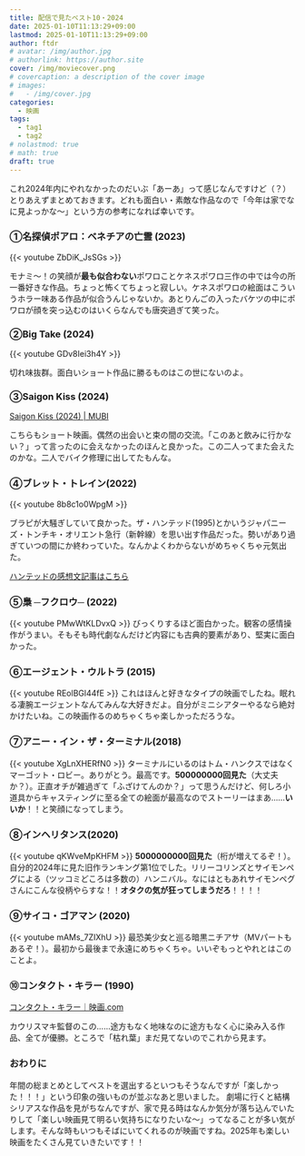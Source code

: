 ```yaml
---
title: 配信で見たベスト10・2024
date: 2025-01-10T11:13:29+09:00
lastmod: 2025-01-10T11:13:29+09:00
author: ftdr
# avatar: /img/author.jpg
# authorlink: https://author.site
cover: /img/moviecover.png
# covercaption: a description of the cover image
# images:
#   - /img/cover.jpg
categories:
  - 映画
tags:
  - tag1
  - tag2
# nolastmod: true
# math: true
draft: true
---
```


これ2024年内にやれなかったのだいぶ「あーあ」って感じなんですけど（？）とりあえずまとめておきます。どれも面白い・素敵な作品なので「今年は家でなに見よっかな〜」という方の参考になれば幸いです。


<!--more-->

### ①名探偵ポアロ：ベネチアの亡霊 (2023)

{{< youtube ZbDiK_JsSGs >}}


モナミ〜！の笑顔が**最も似合わない**ポワロことケネスポワロ三作の中では今の所一番好きな作品。ちょっと怖くてちょっと寂しい。ケネスポワロの絵面はこういうホラー味ある作品が似合うんじゃないか。あとりんごの入ったバケツの中にポワロが顔を突っ込むのはいくらなんでも唐突過ぎて笑った。

### ②Big Take (2024)

{{< youtube GDv8Iei3h4Y >}}

切れ味抜群。面白いショート作品に勝るものはこの世にないのよ。

### ③Saigon Kiss (2024)
[Saigon Kiss (2024) | MUBI](https://mubi.com/en/jp/films/saigon-kiss)

こちらもショート映画。偶然の出会いと束の間の交流。「このあと飲みに行かない？」って言ったのに会えなかったのほんと良かった。この二人ってまた会えたのかな。二人でバイク修理に出してたもんな。

### ④ブレット・トレイン(2022)
{{< youtube 8b8c1o0WpgM >}}

ブラピが大騒ぎしていて良かった。ザ・ハンテッド(1995)とかいうジャパニーズ・トンチキ・オリエント急行（新幹線）を思い出す作品だった。勢いがあり過ぎていつの間にか終わっていた。なんかよくわからないがめちゃくちゃ元気出た。

[ハンテッドの感想文記事はこちら](https://wthblog.netlify.app/posts/th/)

### ⑤梟 ─フクロウ─ (2022)
{{< youtube PMwWtKLDvxQ >}}
びっくりするほど面白かった。観客の感情操作がうまい。そもそも時代劇なんだけど内容にも古典的要素があり、堅実に面白かった。

### ⑥エージェント・ウルトラ (2015)
{{< youtube REolBGl44fE >}}
これはほんと好きなタイプの映画でしたね。眠れる凄腕エージェントなんてみんな大好きだよ。自分がミニシアターやるなら絶対かけたいね。この映画作るのめちゃくちゃ楽しかっただろうな。

### ⑦アニー・イン・ザ・ターミナル(2018)
{{< youtube XgLnXHERfN0 >}}
ターミナルにいるのはトム・ハンクスではなくマーゴット・ロビー。ありがとう。最高です。**500000000回見た**（大丈夫か？）。正直オチが雑過ぎて「ふざけてんのか？」って思うんだけど、何しろ小道具からキャスティングに至る全ての絵面が最高なのでストーリーはまあ……**いいか**！！と笑顔になってしまう。

### ⑧インヘリタンス(2020)
{{< youtube qKWveMpKHFM >}}
**5000000000回見た**（桁が増えてるぞ！）。自分的2024年に見た旧作ランキング第1位でした。リリーコリンズとサイモンペグによる（ツッコミどころは多数の）ハンニバル。なにはともあれサイモンペグさんにこんな役柄やらすな！！**オタクの気が狂ってしまうだろ**！！！！

### ⑨サイコ・ゴアマン (2020)
{{< youtube mAMs_7ZIXhU >}}
最恐美少女と巡る暗黒ニチアサ（MVパートもあるぞ！）。最初から最後まで永遠にめちゃくちゃ。いいぞもっとやれとはこのことよ。


### ⑩コンタクト・キラー (1990)
[コンタクト・キラー｜映画.com](https://eiga.com/movie/12299/)


カウリスマキ監督のこの……途方もなく地味なのに途方もなく心に染み入る作品、全てが優勝。ところで「枯れ葉」まだ見てないのでこれから見ます。


### おわりに
年間の総まとめとしてベストを選出するといつもそうなんですが「楽しかった！！！」という印象の強いものが並ぶなあと思いました。
劇場に行くと結構シリアスな作品を見がちなんですが、家で見る時はなんか気分が落ち込んでいたりして「楽しい映画見て明るい気持ちになりたいな〜」ってなることが多い気がします。そんな時もいつもそばにいてくれるのが映画ですね。2025年も楽しい映画をたくさん見ていきたいです！！
